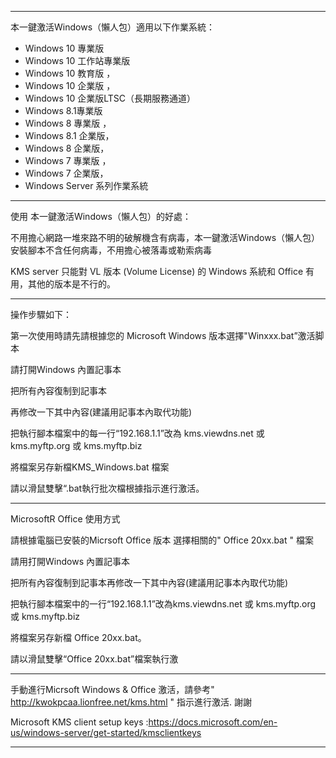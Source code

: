--------------------------------------------------------------------------------------------------------------------------
本一鍵激活Windows（懶人包）適用以下作業系統：
* Windows 10 專業版
* Windows 10 工作站專業版 
* Windows 10 教育版 ，
* Windows 10 企業版 ，
* Windows 10 企業版LTSC（長期服務通道）
* Windows 8.1專業版 
* Windows 8 專業版 ，
* Windows 8.1 企業版，
* Windows 8 企業版，
* Windows 7 專業版 ， 
* Windows 7 企業版，
* Windows Server 系列作業系統

----------------------------------------------------------------------------------------------------------------------------

使用 本一鍵激活Windows（懶人包）的好處：

不用擔心網路一堆來路不明的破解機含有病毒，本一鍵激活Windows（懶人包）安裝腳本不含任何病毒，不用擔心被落毒或勒索病毒

KMS server 只能對 VL 版本 (Volume License) 的 Windows 系統和 Office 有用，其他的版本是不行的。

----------------------------------------------------------------------------------------------------------------------------
操作步驟如下：

第一次使用時請先請根據您的 Microsoft Windows 版本選擇"Winxxx.bat”激活脚本

請打開Windows 內置記事本

把所有內容復制到記事本

再修改一下其中內容(建議用記事本內取代功能)

把執行腳本檔案中的每一行“192.168.1.1”改為 kms.viewdns.net 或 kms.myftp.org 或 kms.myftp.biz

將檔案另存新檔KMS_Windows.bat 檔案 
 
請以滑鼠雙擊“.bat執行批次檔根據指示進行激活。

--------------------------------------------------------------------------------------------------------------------------
MicrosoftR Office 使用方式

請根據電腦已安裝的Micrsoft Office 版本 選擇相關的" Office 20xx.bat " 檔案

請用打開Windows 內置記事本

把所有內容復制到記事本再修改一下其中內容(建議用記事本內取代功能)

把執行腳本檔案中的一行“192.168.1.1”改為kms.viewdns.net 或 kms.myftp.org 或 kms.myftp.biz

將檔案另存新檔 Office 20xx.bat。

請以滑鼠雙擊“Office 20xx.bat”檔案執行激

-------------------------------------------------------------------------------------------------------------------------
手動進行Micrsoft Windows & Office 激活，請參考" http://kwokpcaa.lionfree.net/kms.html " 指示進行激活. 謝謝

Microsoft KMS client setup keys :https://docs.microsoft.com/en-us/windows-server/get-started/kmsclientkeys

-------------------------------------------------------------------------------------------------------------------------

